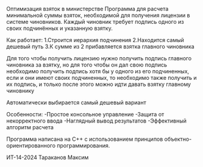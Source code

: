Оптимизация взяток в министерстве
Программа для расчета минимальной суммы взяток, необходимой для получения лицензии в системе чиновников. Каждый чиновник требует подпись одного из своих подчинённых и указанную взятку.

Как работает:
1.Строится иерархия подчинения
2.Находится самый дешевый путь
3.К сумме из 2 прибавляется взятка главного чиновника

Для того чтобы получить лицензию нужно получить подпись главного чиновника за взятку,
но для того чтобы он дал свою подпись необходимо получить подпись хотя бы у одного из его подчиненных,
если и они имеют своих подчиненных, то необходимо также получить и их подпись,
и только после этого можно идти давать взятку главному чиновнику

Автоматически выбирается самый дешевый вариант

Особенности:
-Простое консольное управление
-Защита от некорректного ввода
-Наглядный вывод результатов
-Эффективный алгоритм расчета

Программа написана на C++ с использованием принципов объектно-ориентированного программирования.

ИТ-14-2024 Тараканов Максим
